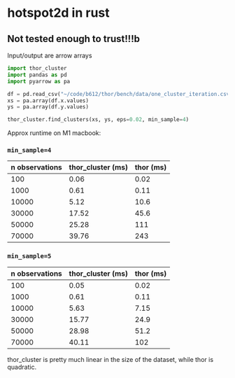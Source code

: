 # hotspot2d in rust

## Not tested enough to trust!!!b

Input/output are arrow arrays

```py
import thor_cluster
import pandas as pd
import pyarrow as pa

df = pd.read_csv("~/code/b612/thor/bench/data/one_cluster_iteration.csv")
xs = pa.array(df.x.values)
ys = pa.array(df.y.values)

thor_cluster.find_clusters(xs, ys, eps=0.02, min_sample=4)
```

Approx runtime on M1 macbook:


### `min_sample=4`

| n observations | thor_cluster (ms) | thor (ms) |
|----------------|-------------------|-----------|
| 100            | 0.06              | 0.02      |
| 1000           | 0.61              | 0.11      |
| 10000          | 5.12              | 10.6      |
| 30000          | 17.52             | 45.6      |
| 50000          | 25.28             | 111       |
| 70000          | 39.76             | 243       |

### `min_sample=5`

| n observations | thor_cluster (ms) | thor (ms) |
|----------------|-------------------|-----------|
| 100            | 0.05              | 0.02      |
| 1000           | 0.61              | 0.11      |
| 10000          | 5.63              | 7.15      |
| 30000          | 15.77             | 24.9      |
| 50000          | 28.98             | 51.2      |
| 70000          | 40.11             | 102       |

thor_cluster is pretty much linear in the size of the dataset, while
thor is quadratic.
